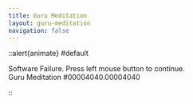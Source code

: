```yaml
---
title: Guru Meditation
layout: guru-meditation
navigation: false
---
```

::alert{animate}
#default
  <p>Software Failure. Press left mouse button to continue.<br>Guru Meditation #00004040.00004040</p>
::